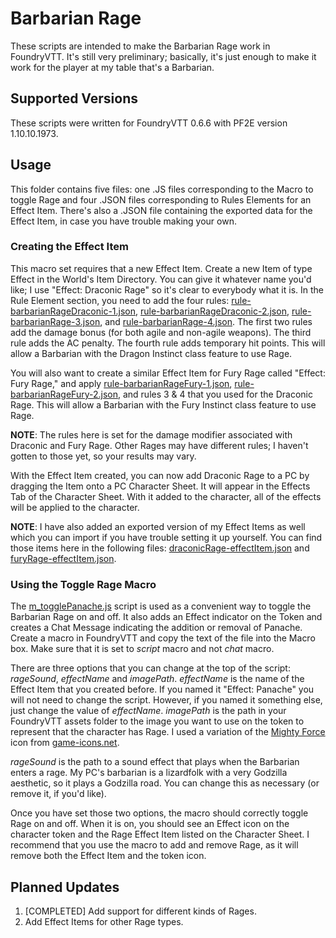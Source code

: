# Barbarian Rage

These scripts are intended to make the Barbarian Rage work in FoundryVTT. It's still very preliminary; basically, it's just enough to make it work for the player at my table that's a Barbarian.

## Supported Versions

These scripts were written for FoundryVTT 0.6.6 with PF2E version 1.10.10.1973.

## Usage

This folder contains five files: one .JS files corresponding to the Macro to toggle Rage and four .JSON files corresponding to Rules Elements for an Effect Item. There's also a .JSON file containing the exported data for the Effect Item, in case you have trouble making your own.

### Creating the Effect Item

This macro set requires that a new Effect Item. Create a new Item of type Effect in the World's Item Directory. You can give it whatever name you'd like; I use "Effect: Draconic Rage" so it's clear to everybody what it is. In the Rule Element section, you need to add the four rules: [rule-barbarianRageDraconic-1.json](./rule-barbarianRageDraconic-1.json), [rule-barbarianRageDraconic-2.json](./rule-barbarianRageDraconic-2.json), [rule-barbarianRage-3.json](./rule-barbarianRage-3.json), and [rule-barbarianRage-4.json](./rule-barbarianRage-4.json). The first two rules add the damage bonus (for both agile and non-agile weapons). The third rule adds the AC penalty. The fourth rule adds temporary hit points. This will allow a Barbarian with the Dragon Instinct class feature to use Rage.

You will also want to create a similar Effect Item for Fury Rage called "Effect: Fury Rage," and apply [rule-barbarianRageFury-1.json](./rule-barbarianRageFury-1.json), [rule-barbarianRageFury-2.json](rule-barbarianRageFury-3.json), and rules 3 & 4 that you used for the Draconic Rage. This will allow a Barbarian with the Fury Instinct class feature to use Rage.

**NOTE**: The rules here is set for the damage modifier associated with Draconic and Fury Rage. Other Rages may have different rules; I haven't gotten to those yet, so your results may vary.

With the Effect Item created, you can now add Draconic Rage to a PC by dragging the Item onto a PC Character Sheet. It will appear in the Effects Tab of the Character Sheet. With it added to the character, all of the effects will be applied to the character.

**NOTE**: I have also added an exported version of my Effect Items as well which you can import if you have trouble setting it up yourself. You can find those items here in the following files: [draconicRage-effectItem.json](./draconicRage-effectItem.json) and [furyRage-effectItem.json](./furyRage-effectItem.json).

### Using the Toggle Rage Macro

The [m_togglePanache.js](./m_toggleRage.js) script is used as a convenient way to toggle the Barbarian Rage on and off. It also adds an Effect indicator on the Token and creates a Chat Message indicating the addition or removal of Panache. Create a macro in FoundryVTT and copy the text of the file into the Macro box. Make sure that it is set to *script* macro and not *chat* macro.

There are three options that you can change at the top of the script: *rageSound*, *effectName* and *imagePath*. *effectName* is the name of the Effect Item that you created before. If you named it "Effect: Panache" you will not need to change the script. However, if you named it something else, just change the value of *effectName*. *imagePath* is the path in your FoundryVTT assets folder to the image you want to use on the token to represent that the character has Rage. I used a variation of the [Mighty Force](https://game-icons.net/1x1/delapouite/mighty-force.html) icon from [game-icons.net](https://game-icons.net).

*rageSound* is the path to a sound effect that plays when the Barbarian enters a rage. My PC's barbarian is a lizardfolk with a very Godzilla aesthetic, so it plays a Godzilla road. You can change this as necessary (or remove it, if you'd like).

Once you have set those two options, the macro should correctly toggle Rage on and off. When it is on, you should see an Effect icon on the character token and the Rage Effect Item listed on the Character Sheet. I recommend that you use the macro to add and remove Rage, as it will remove both the Effect Item and the token icon.

## Planned Updates

1. [COMPLETED] Add support for different kinds of Rages.
2. Add Effect Items for other Rage types.